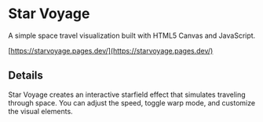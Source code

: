 # Star Voyage

A simple space travel visualization built with HTML5 Canvas and JavaScript.

[https://starvoyage.pages.dev/](https://starvoyage.pages.dev/)

## Details

Star Voyage creates an interactive starfield effect that simulates traveling through space. You can adjust the speed, toggle warp mode, and customize the visual elements.

